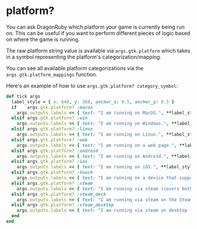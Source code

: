 # platform?

You can ask DragonRuby which platform your game is currently being run on. This can be useful if you want to perform different pieces of logic based on where the game is running.

The raw platform string value is available via `args.gtk.platform` which takes in a symbol representing the platform's categorization/mapping.

You can see all available platform categorizations via the `args.gtk.platform_mappings` function.

Here's an example of how to use `args.gtk.platform? category_symbol`:

```ruby
def tick args
  label_style = { x: 640, y: 360, anchor_x: 0.5, anchor_y: 0.5 }
  if    args.gtk.platform? :macos
    args.outputs.labels << { text: "I am running on MacOS.", **label_style }
  elsif args.gtk.platform? :win
    args.outputs.labels << { text: "I am running on Windows.", **label_style }
  elsif args.gtk.platform? :linux
    args.outputs.labels << { text: "I am running on Linux.", **label_style }
  elsif args.gtk.platform? :web
    args.outputs.labels << { text: "I am running on a web page.", **label_style }
  elsif args.gtk.platform? :android
    args.outputs.labels << { text: "I am running on Android.", **label_style }
  elsif args.gtk.platform? :ios
    args.outputs.labels << { text: "I am running on iOS.", **label_style }
  elsif args.gtk.platform? :touch
    args.outputs.labels << { text: "I am running on a device that supports touch (either iOS/Android native or mobile web).", **label_style }
  elsif args.gtk.platform? :steam
    args.outputs.labels << { text: "I am running via steam (covers both desktop and steamdeck).", **label_style }
  elsif args.gtk.platform? :steam_deck
    args.outputs.labels << { text: "I am running via steam on the Steam Deck (not steam desktop).", **label_style }
  elsif args.gtk.platform? :steam_desktop
    args.outputs.labels << { text: "I am running via steam on desktop (not steam deck).", **label_style }
  end
end
```
